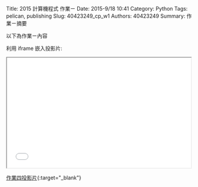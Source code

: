 Title: 2015 計算機程式 作業ㄧ
Date: 2015-9/18 10:41
Category: Python
Tags: pelican, publishing
Slug: 40423249_cp_w1
Authors: 40423249
Summary: 作業ㄧ摘要

以下為作業ㄧ內容

利用 iframe 嵌入投影片:

<iframe src="40423249_cp_w1_p.html" width="500" height="300"></iframe>

[作業四投影片](40423249_cp_w1_p.html){:target="_blank"}
